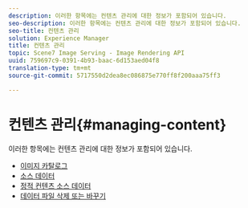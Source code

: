 ```yaml
---
description: 이러한 항목에는 컨텐츠 관리에 대한 정보가 포함되어 있습니다.
seo-description: 이러한 항목에는 컨텐츠 관리에 대한 정보가 포함되어 있습니다.
seo-title: 컨텐츠 관리
solution: Experience Manager
title: 컨텐츠 관리
topic: Scene7 Image Serving - Image Rendering API
uuid: 759697c9-0391-4b93-baac-6d153aed04f8
translation-type: tm+mt
source-git-commit: 5717550d2dea8ec086875e770ff8f200aaa75ff3

---
```



# 컨텐츠 관리{#managing-content}

이러한 항목에는 컨텐츠 관리에 대한 정보가 포함되어 있습니다.

* [이미지 카탈로그](c-image-catalogs.md)
* [소스 데이터](r-source-data.md)
* [정적 컨텐츠 소스 데이터](c-static-content-source-data.md)
* [데이터 파일 삭제 또는 바꾸기](c-deleting-or-replacing-data-files.md)
